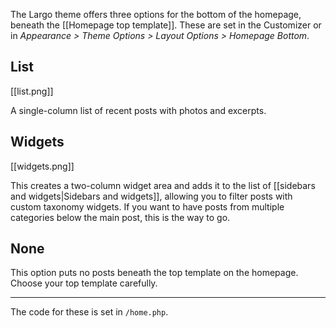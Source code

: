 The Largo theme offers three options for the bottom of the homepage, beneath the [[Homepage top template]]. These are set in the Customizer or in *Appearance &gt; Theme Options &gt; Layout Options &gt; Homepage Bottom*.
## List

[[list.png]]

A single-column list of recent posts with photos and excerpts. 

## Widgets

[[widgets.png]]

This creates a two-column widget area and adds it to the list of [[sidebars and widgets|Sidebars and widgets]], allowing you to filter posts with custom taxonomy widgets. If you want to have posts from multiple categories below the main post, this is the way to go. 

## None

This option puts no posts beneath the top template on the homepage. Choose your top template carefully. 

-------

The code for these is set in `/home.php`. 
